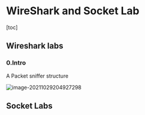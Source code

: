 # WireShark and Socket Lab

[toc]

## Wireshark labs

### 0.Intro

A Packet sniffer structure

![image-20211029204927298](https://gitee.com/dongramesez/typora-img/raw/master/img/202201132055846.png)

## Socket Labs

